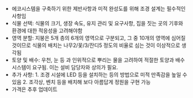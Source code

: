 - 에코시스템을 구축하기 위한 제반사항과 미적 완성도를 위해 조경 설계는 필수적인 사항임
- 식물 선택: 식물의 크기, 생장 속도, 유지 관리 및 요구사항, 집을 짓는 곳의 기후와 환경에 대한 적응성을 고려해야함
- 영역 분할: 지붕은 5개 층의 6개의 영역으로 구분되고, 그 중 10개의 영역에 심어질 것이므로 식물의 배치는 나무2/꽃/3/잔디5 정도의 비율로 심는 것이 이상적으로 생각됨
- 토양 및 배수: 우천, 눈 등 과 인위적으로 뿌리는 물을 고려하여 적절한 토양과 배수 시스템이 요구됨. 이는 설비 담당자와 상의가 필요.  
- 추가 사항: 1. 조경 시설에 LED 등을 설치하는 등의 방법으로 미적 만족감을 높일 수 있음 2. 조각상, 벤치 등을 배치해 보다 아름답게 정원을 구현 가능
- 가격은 추후 업데이트 
